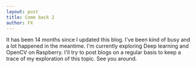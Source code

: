 ```yaml
---
layout: post
title: Come back 2
author: FX
---
```

It has been 14 months since I updated this blog. I've been kind of busy and a lot happened in the meantime. I'm currently exploring Deep learning and OpenCV on Raspberry. I'll try to post blogs on a regular basis to keep a trace of my exploration of this topic.
See you around.